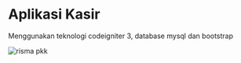 # Aplikasi Kasir 

Menggunakan teknologi codeigniter 3, database mysql dan bootstrap


![risma pkk](https://user-images.githubusercontent.com/82190659/161877151-cd83d903-0e8e-409e-b92a-31ac7edd4495.jpg)
